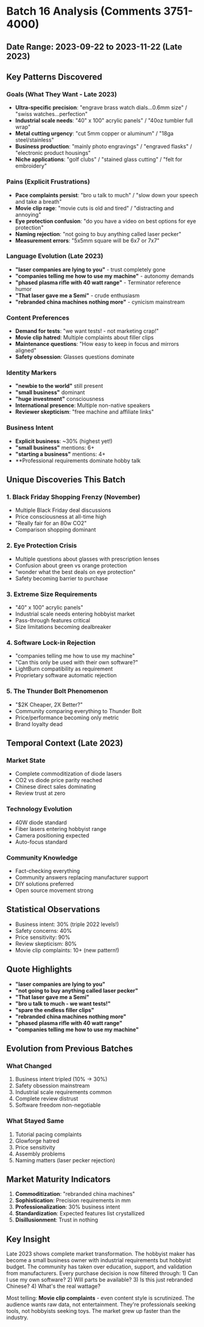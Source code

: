 # Batch 16 Analysis (Comments 3751-4000)
## Date Range: 2023-09-22 to 2023-11-22 (Late 2023)

## Key Patterns Discovered

### Goals (What They Want - Late 2023)
- **Ultra-specific precision**: "engrave brass watch dials...0.6mm size" / "swiss watches...perfection"
- **Industrial scale needs**: "40\" x 100\" acrylic panels" / "40oz tumbler full wrap"
- **Metal cutting urgency**: "cut 5mm copper or aluminum" / "18ga steel/stainless"
- **Business production**: "mainly photo engravings" / "engraved flasks" / "electronic product housings"
- **Niche applications**: "golf clubs" / "stained glass cutting" / "felt for embroidery"

### Pains (Explicit Frustrations)
- **Pace complaints persist**: "bro u talk to much" / "slow down your speech and take a breath"
- **Movie clip rage**: "movie cuts is old and tired" / "distracting and annoying"
- **Eye protection confusion**: "do you have a video on best options for eye protection"
- **Naming rejection**: "not going to buy anything called laser pecker"
- **Measurement errors**: "5x5mm square will be 6x7 or 7x7"

### Language Evolution (Late 2023)
- **"laser companies are lying to you"** - trust completely gone
- **"companies telling me how to use my machine"** - autonomy demands
- **"phased plasma rifle with 40 watt range"** - Terminator reference humor
- **"That laser gave me a Semi"** - crude enthusiasm
- **"rebranded china machines nothing more"** - cynicism mainstream

### Content Preferences
- **Demand for tests**: "we want tests! - not marketing crap!"
- **Movie clip hatred**: Multiple complaints about filler clips
- **Maintenance questions**: "How easy to keep in focus and mirrors aligned"
- **Safety obsession**: Glasses questions dominate

### Identity Markers
- **"newbie to the world"** still present
- **"small business"** dominant
- **"huge investment"** consciousness
- **International presence**: Multiple non-native speakers
- **Reviewer skepticism**: "free machine and affiliate links"

### Business Intent
- **Explicit business**: ~30% (highest yet!)
- **"small business"** mentions: 6+
- **"starting a business"** mentions: 4+
- **Professional requirements dominate hobby talk

## Unique Discoveries This Batch

### 1. Black Friday Shopping Frenzy (November)
- Multiple Black Friday deal discussions
- Price consciousness at all-time high
- "Really fair for an 80w CO2"
- Comparison shopping dominant

### 2. Eye Protection Crisis
- Multiple questions about glasses with prescription lenses
- Confusion about green vs orange protection
- "wonder what the best deals on eye protection"
- Safety becoming barrier to purchase

### 3. Extreme Size Requirements
- "40\" x 100\" acrylic panels"
- Industrial scale needs entering hobbyist market
- Pass-through features critical
- Size limitations becoming dealbreaker

### 4. Software Lock-in Rejection
- "companies telling me how to use my machine"
- "Can this only be used with their own software?"
- LightBurn compatibility as requirement
- Proprietary software automatic rejection

### 5. The Thunder Bolt Phenomenon
- "$2K Cheaper, 2X Better?"
- Community comparing everything to Thunder Bolt
- Price/performance becoming only metric
- Brand loyalty dead

## Temporal Context (Late 2023)

### Market State
- Complete commoditization of diode lasers
- CO2 vs diode price parity reached
- Chinese direct sales dominating
- Review trust at zero

### Technology Evolution
- 40W diode standard
- Fiber lasers entering hobbyist range
- Camera positioning expected
- Auto-focus standard

### Community Knowledge
- Fact-checking everything
- Community answers replacing manufacturer support
- DIY solutions preferred
- Open source movement strong

## Statistical Observations
- Business intent: 30% (triple 2022 levels!)
- Safety concerns: 40%
- Price sensitivity: 90%
- Review skepticism: 80%
- Movie clip complaints: 10+ (new pattern!)

## Quote Highlights
- **"laser companies are lying to you"**
- **"not going to buy anything called laser pecker"**
- **"That laser gave me a Semi"**
- **"bro u talk to much - we want tests!"**
- **"spare the endless filler clips"**
- **"rebranded china machines nothing more"**
- **"phased plasma rifle with 40 watt range"**
- **"companies telling me how to use my machine"**

## Evolution from Previous Batches

### What Changed
1. Business intent tripled (10% → 30%)
2. Safety obsession mainstream
3. Industrial scale requirements common
4. Complete review distrust
5. Software freedom non-negotiable

### What Stayed Same
1. Tutorial pacing complaints
2. Glowforge hatred
3. Price sensitivity
4. Assembly problems
5. Naming matters (laser pecker rejection)

## Market Maturity Indicators
1. **Commoditization**: "rebranded china machines"
2. **Sophistication**: Precision requirements in mm
3. **Professionalization**: 30% business intent
4. **Standardization**: Expected features list crystallized
5. **Disillusionment**: Trust in nothing

## Key Insight
Late 2023 shows complete market transformation. The hobbyist maker has become a small business owner with industrial requirements but hobbyist budget. The community has taken over education, support, and validation from manufacturers. Every purchase decision is now filtered through: 1) Can I use my own software? 2) Will parts be available? 3) Is this just rebranded Chinese? 4) What's the real wattage?

Most telling: **Movie clip complaints** - even content style is scrutinized. The audience wants raw data, not entertainment. They're professionals seeking tools, not hobbyists seeking toys. The market grew up faster than the industry.